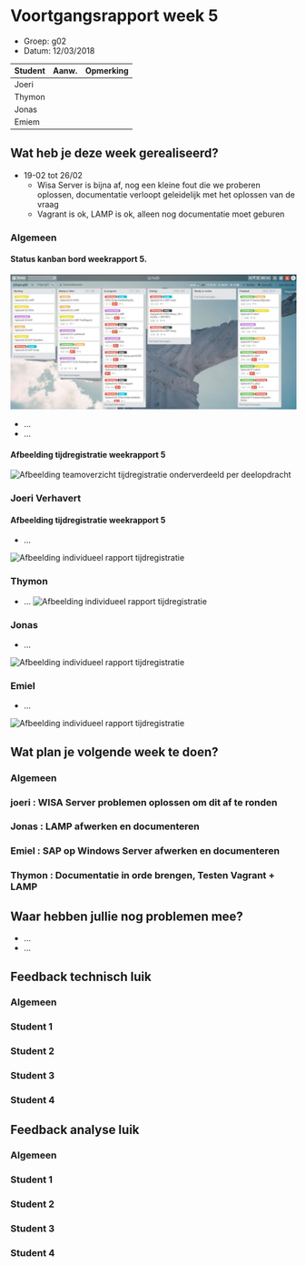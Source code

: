 # Voortgangsrapport week 5

* Groep: g02
* Datum: 12/03/2018

| Student  | Aanw. | Opmerking |
| :---     | :---  | :---      |
| Joeri    |       |           |
| Thymon   |       |           |
| Jonas   |       |           |
| Emiem    |       |           |

## Wat heb je deze week gerealiseerd?

* 19-02 tot 26/02 
    * Wisa Server is bijna af, nog een kleine fout die we proberen oplossen, documentatie verloopt geleidelijk met het oplossen van de vraag
    * Vagrant is ok, LAMP is ok, alleen nog documentatie moet geburen

### Algemeen
#### Status kanban bord weekrapport 5.

![Afbeelding huidige toestand Kanban-bord(en) invoegen](img/trello_week5.JPG)

* ...
* ...

#### Afbeelding tijdregistratie weekrapport 5
![Afbeelding teamoverzicht tijdregistratie onderverdeeld per deelopdracht]()

### Joeri Verhavert
#### Afbeelding tijdregistratie weekrapport 5
* ...

![Afbeelding individueel rapport tijdregistratie]()

### Thymon

* ...
![Afbeelding individueel rapport tijdregistratie]()

### Jonas

* ...

![Afbeelding individueel rapport tijdregistratie]()

### Emiel

* ...

![Afbeelding individueel rapport tijdregistratie]()

## Wat plan je volgende week te doen?

### Algemeen
### joeri : WISA Server problemen oplossen om dit af te ronden
### Jonas : LAMP afwerken en documenteren
### Emiel : SAP op Windows Server afwerken en documenteren
### Thymon : Documentatie in orde brengen, Testen Vagrant + LAMP

## Waar hebben jullie nog problemen mee?


* ...
* ...

## Feedback technisch luik

### Algemeen

### Student 1
### Student 2
### Student 3
### Student 4

## Feedback analyse luik

### Algemeen

### Student 1
### Student 2
### Student 3
### Student 4

